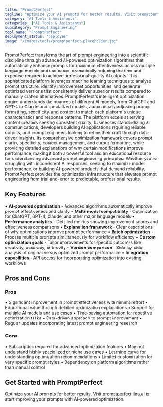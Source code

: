 ```yaml
---
title: "PromptPerfect"
tagline: "Optimize your AI prompts for better results. Visit promptperfect.jina.ai to s..."
category: "AI Tools & Assistants"
categories: ["AI Tools & Assistants"]
subcategory: "Prompt Engineering"
tool_name: "PromptPerfect"
deployment_status: "deployed"
image: "/images/tools/promptperfect-placeholder.jpg"
---
```

PromptPerfect transforms the art of prompt engineering into a scientific discipline through advanced AI-powered optimization algorithms that automatically enhance prompts for maximum effectiveness across multiple language models and use cases, dramatically reducing the time and expertise required to achieve professional-quality AI outputs. This sophisticated platform leverages machine learning techniques to analyze prompt structure, identify improvement opportunities, and generate optimized versions that consistently deliver superior results compared to manually crafted alternatives. PromptPerfect's intelligent optimization engine understands the nuances of different AI models, from ChatGPT and GPT-4 to Claude and specialized models, automatically adjusting prompt formatting, specificity, and context to match each platform's unique characteristics and response patterns. The platform excels at serving content creators seeking consistent quality, businesses standardizing AI communications, developers building AI applications requiring reliable outputs, and prompt engineers looking to refine their craft through data-driven insights. Its comprehensive optimization framework covers prompt clarity, specificity, context management, and output formatting, while providing detailed explanations of why certain modifications improve performance, making it both a powerful tool and an educational resource for understanding advanced prompt engineering principles. Whether you're struggling with inconsistent AI responses, seeking to maximize model performance, or building AI-powered products that demand reliability, PromptPerfect provides the optimization infrastructure that elevates prompt engineering from trial-and-error to predictable, professional results.

## Key Features

• **AI-powered optimization** - Advanced algorithms automatically improve prompt effectiveness and clarity
• **Multi-model compatibility** - Optimization for ChatGPT, GPT-4, Claude, and other major language models
• **Performance analytics** - Detailed metrics showing improvement scores and effectiveness comparisons
• **Explanation framework** - Clear descriptions of why optimizations improve prompt performance
• **Batch optimization** - Process multiple prompts simultaneously for workflow efficiency
• **Custom optimization goals** - Tailor improvements for specific outcomes like creativity, accuracy, or brevity
• **Version comparison** - Side-by-side analysis of original versus optimized prompt performance
• **Integration capabilities** - API access for incorporating optimization into existing workflows

## Pros and Cons

### Pros
• Significant improvement in prompt effectiveness with minimal effort
• Educational value through detailed optimization explanations
• Support for multiple AI models and use cases
• Time-saving automation for repetitive optimization tasks
• Data-driven approach to prompt improvement
• Regular updates incorporating latest prompt engineering research

### Cons
• Subscription required for advanced optimization features
• May not understand highly specialized or niche use cases
• Learning curve for understanding optimization recommendations
• Limited customization for very specific prompt styles
• Dependency on platform algorithms rather than manual control

## Get Started with PromptPerfect

Optimize your AI prompts for better results. Visit [promptperfect.jina.ai](https://promptperfect.jina.ai) to start improving your prompts with AI-powered optimization.